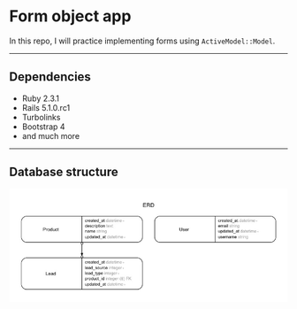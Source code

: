 # Form object app

In this repo, I will practice implementing forms using `ActiveModel::Model`.

---

## Dependencies
- Ruby 2.3.1
- Rails 5.1.0.rc1
- Turbolinks
- Bootstrap 4
- and much more

---

## Database structure

![](erd/erd.jpg)
